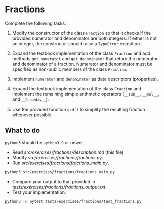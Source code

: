 # Fractions

Complete the following tasks:

1. Modify the constructor of the class `Fraction` so that it checks if the provided numerator and denominator are both integers. If either is not an integer, the constructor should raise a `TypeError` exception.

1. Expand the textbook implementation of the class `Fraction` and add methods `get_numerator` and `get_denominator` that return the numerator and denominator of a fraction. Numerator and denominator must be specified as non-public members of the class `Fraction`.

1. Implement `numerator` and `denominator` as data descriptors (properties).

1. Expand the textbook implementation of the class `Fraction` and implement the remaining simple arithmetic operators (`__sub__`, `__mul__`, and `__truediv__`).

1. Use the provided function `gcd()` to simplify the resulting fraction whenever possible.

## What to do

`python3` should be `python3.9` or newer.

- Read _src/exercises/fractions/description.md_ (this file).
- Modify _src/exercises/fractions/fractions.py_.
- Run _src/exercises/fractions/fractions_main.py_.

```bash
python3 src/exercises/fractions/fractions_main.py
```

- Compare your output to that provided in _tests/exercises/fractions/fractions_output.txt_.
- Test your implementation.

```bash
python3 -m pytest tests/exercises/fractions/test_fractions.py
```

